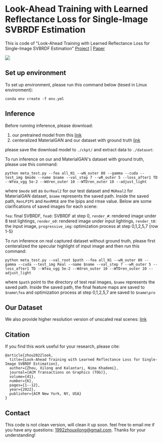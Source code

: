 # Look-Ahead Training with Learned Reflectance Loss for Single-Image SVBRDF Estimation

This is code of "Look-Ahead Training with Learned Reflectance Loss for Single-Image SVBRDF Estimation" [Project](https://people.engr.tamu.edu/nimak/Papers/SIGAsia2022_LookAhead/index.html) | [Paper](https://people.engr.tamu.edu/nimak/Papers/SIGAsia2022_LookAhead/final_paper.pdf)

<img src='img/teaser.jpg'>

## Set up environment

To set up environment, please run this command below (tesed in Linux environment):

```
conda env create -f env.yml
```
## Inference

Before running inference, please download:

1. our pretrained model from this [link](https://drive.google.com/file/d/1TvuTHtJQt8oTbLUiZ4_-mdORanDRlB-j/view?usp=share_link) 
2. centeralized MaterialGAN and our dataset with ground truth [link](https://drive.google.com/file/d/1eggbsN5adCxBgiSzPyBXL0jBWv8aOEdR/view?usp=share_link)

please save the download model to `./ckpt/` and extract data to `./dataset`:



To run inference on our and MaterialGAN's dataset with ground truth, please use this command:

```
python meta_test.py --fea all_N1 --wN_outer 80 --gamma --cuda --test_img $mode --name $name --val_step 7 --wR_outer 5 --loss_after1 TD --Wfea_vgg 5e-2 --Wdren_outer 10 --WTDren_outer 10 --adjust_light

```

where `$mode` set as `OurReal2` for our test dataset and `MGReal2` for MaterialGAN dataset, `$name` represents the saved path. Inside the saved path, `RenLPIPS` and `RenRMSE` are the lpips and rmse value. Below are some clarifications of saved images for each scene:

`fea`: final SVBRDF, `fea0`: SVBRDF at step 0, `render_#`: rendered image under 8 test lightings, `render_o0`: rendered image under input lightings, `render_t0`: the input image, `progressive_img`: optimization process at step 0,1,2,5,7 (row 1-5)



To run inference on real captured dataset without ground truth, please first centeralized the specular highlight of input image and then run this command:

```
python meta_test.py --val_root $path --fea all_N1 --wN_outer 80 --gamma --cuda --test_img Real --name $name --val_step 7 --wR_outer 5 --loss_after1 TD --Wfea_vgg 5e-2 --Wdren_outer 10 --WTDren_outer 10 --adjust_light

```

where `$path` point to the directory of test real images, `$name` represents the saved path. Inside the saved path, the final feature maps are saved to `$name\fea` and optimization process at step 0,1,2,5,7 are saved to `$name\pro`

## Our Dataset

We also provide higher resolution version of unscaled real scenes: [link](https://drive.google.com/file/d/1kzJicyd9Dn-cGNWJCDqJ4fuh5b_NDajW/view?usp=share_link)

## Citation

If you find this work useful for your research, please cite:

```
@article{zhou2022look,
  title={Look-Ahead Training with Learned Reflectance Loss for Single-Image SVBRDF Estimation},
  author={Zhou, Xilong and Kalantari, Nima Khademi},
  journal={ACM Transactions on Graphics (TOG)},
  volume={41},
  number={6},
  pages={1--12},
  year={2022},
  publisher={ACM New York, NY, USA}
}

```

## Contact

This code is not clean version, will clean it up soon. feel free to email me if you have any questions: 1992zhouxilong@gmail.com. Thanks for your understanding!